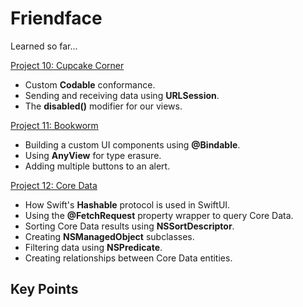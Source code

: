 # Friendface

Learned so far...

[Project 10: Cupcake Corner](https://github.com/nestorivanmo/100days-SwiftUI/tree/master/Projects/10-Cupcake)

- Custom **Codable** conformance.
- Sending and receiving data using **URLSession**.
- The **disabled()** modifier for our views.

[Project 11: Bookworm](https://github.com/nestorivanmo/100days-SwiftUI/tree/master/Projects/11-Bookworm)

- Building a custom UI components using **@Bindable**.
- Using **AnyView** for type erasure. 
- Adding multiple buttons to an alert. 

[Project 12: Core Data](https://github.com/nestorivanmo/100days-SwiftUI/tree/master/Projects/12-CoreData-TechniqueProject)

- How Swift's **Hashable** protocol is used in SwiftUI. 
- Using the **@FetchRequest** property wrapper to query Core Data. 
- Sorting Core Data results using **NSSortDescriptor**. 
- Creating **NSManagedObject** subclasses.
- Filtering data using **NSPredicate**. 
- Creating relationships between Core Data entities. 

## Key Points

